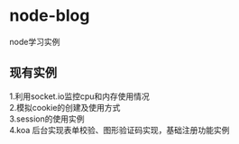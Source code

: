 # node-blog
node学习实例

## 现有实例
1.利用socket.io监控cpu和内存使用情况  
2.模拟cookie的创建及使用方式  
3.session的使用实例  
4.koa 后台实现表单校验、图形验证码实现，基础注册功能实例